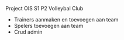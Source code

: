 Project OIS S1 P2
Volleybal Club
-   Trainers aanmaken en toevoegen aan team
-   Spelers toevoegen aan team
-   Crud admin
